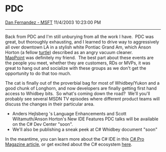 <div id="page">

# PDC

[Dan Fernandez -
MSFT](https://social.msdn.microsoft.com/profile/Dan%20Fernandez%20-%20MSFT)
11/4/2003 10:23:00 PM

-----

<div id="content">

Back from PDC and I'm still unburying from all the work I have.  PDC was
great, but thoroughly exhausting, and I learned to drive way to
aggressively all over downtown LA in a stylish white Pontiac Grand Am,
which Anson Horton (a fellow
[turtle](http://www.feartheturtle.umd.edu/)) described as an angry
vacuum cleaner. 
[MapPoint](http://www.microsoft.com/mappoint/2004/default.mspx) was definitely
my friend.  The best part about these events are the people you meet,
whether they are customers, RDs or MVPs, it was great to hang out and
socialize with these groups as we don't get the opportunity to do that
too much.  

The cat is finally out of the proverbial bag for most of Whidbey/Yukon
and a good chunk of Longhorn, and now developers are finally getting
first hand access to Whidbey bits.  So what's coming down the road? 
We'll you'll probably see several MSDN TV episodes where different
product teams will discuss the changes in their particular area. 

  - Anders Hejlsberg 's Language Enhancements and Scott Wiltamuth/Anson
    Horton's New IDE Features PDC talks will be available on the C\# Dev
    Center "soon".
  - We'll also be publishing a sneak peek at C\# Whidbey document "soon"

In the meantime, you can learn more about the C\# IDE in this [C\# Pro
Magazine
article](http://www.c-sharppro.com/features/2003/12/cs200312ah_f/cs200312ah_f.asp),
or get excited about the C\# ecosystem
[here](http://www.c-sharppro.com/opinion/2003/12/cs200312sw_o/cs200312sw_o.asp). 

 

 

</div>

</div>
